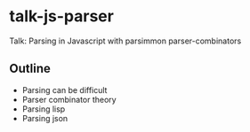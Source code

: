 # talk-js-parser

Talk: Parsing in Javascript with parsimmon parser-combinators

## Outline

- Parsing can be difficult
- Parser combinator theory
- Parsing lisp
- Parsing json
